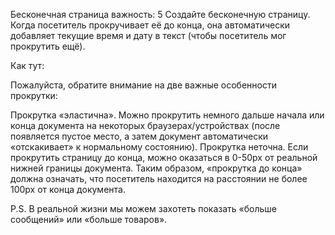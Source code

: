 Бесконечная страница
важность: 5
Создайте бесконечную страницу. Когда посетитель прокручивает её до конца, она автоматически добавляет 
текущие время и дату в текст (чтобы посетитель мог прокрутить ещё).

Как тут:


Пожалуйста, обратите внимание на две важные особенности прокрутки:

Прокрутка «эластична». Можно прокрутить немного дальше начала или конца документа на некоторых 
браузерах/устройствах (после появляется пустое место, а затем документ автоматически «отскакивает» к 
нормальному состоянию).
Прокрутка неточна. Если прокрутить страницу до конца, можно оказаться в 0-50px от реальной нижней 
границы документа.
Таким образом, «прокрутка до конца» должна означать, что посетитель находится на расстоянии не 
более 100px от конца документа.

P.S. В реальной жизни мы можем захотеть показать «больше сообщений» или «больше товаров».